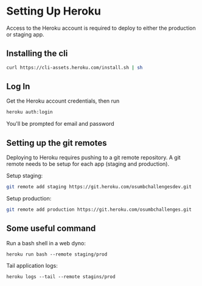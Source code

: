 # Setting Up Heroku

Access to the Heroku account is required to deploy to either the production or staging app.

## Installing the cli

```bash
curl https://cli-assets.heroku.com/install.sh | sh
```

## Log In

Get the Heroku account credentials, then run

```bash
heroku auth:login
```

You'll be prompted for email and password

## Setting up the git remotes

Deploying to Heroku requires pushing to a git remote repository. A git remote needs to be setup for each app (staging and production).

Setup staging:

```bash
git remote add staging https://git.heroku.com/osumbchallengesdev.git
```

Setup production:

```bash
git remote add production https://git.heroku.com/osumbchallenges.git
```

## Some useful command

Run a bash shell in a web dyno:

`heroku run bash --remote staging/prod`

Tail application logs:

`heroku logs --tail --remote stagins/prod`
